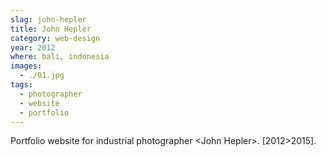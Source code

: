 ```yaml
---
slag: john-hepler
title: John Hepler
category: web-design
year: 2012
where: bali, indonesia
images:
  - ./01.jpg
tags:
  - photographer
  - website
  - portfolio
---
```


Portfolio website for industrial photographer &lt;John Hepler&gt;.
[2012>2015].

